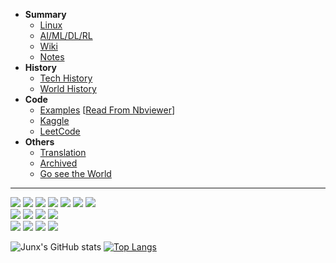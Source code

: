 
- **Summary**
  - [Linux](https://junxnone.github.io/Linux)
  - [AI/ML/DL/RL](https://junxnone.github.io/ml) 
  - [Wiki](https://junxnone.github.io/wiki)
  - [Notes](https://junxnone.github.io/notes) 
- **History**
  - [Tech History](https://junxnone.github.io/ht/) 
  - [World History](https://junxnone.github.io/History) 
- **Code**
  - [Examples](https://junxnone.github.io/examples) [[Read From Nbviewer](https://nbviewer.jupyter.org/github/junxnone/examples/blob/master/examples_index.ipynb)]
  - [Kaggle](https://junxnone.github.io/Kaggle) 
  - [LeetCode](https://junxnone.github.io/leetcode) 
- **Others**
  - [Translation](https://junxnone.github.io/Translation) 
  - [Archived](./Archived.md)
  - [Go see the World](https://junxnone.github.io/goto)


---

![](https://img.shields.io/badge/%E2%9C%8C-CV-green)
![](https://img.shields.io/badge/%E2%9C%8C-ML&DL-green)
![](https://img.shields.io/badge/%E2%9C%8C-Python-green)
![](https://img.shields.io/badge/%E2%9C%8C-C/C++-green)
![](https://img.shields.io/badge/%E2%9C%8C-Shell-green)
![](https://img.shields.io/badge/%E2%9C%8C-Linux-green)
![](https://img.shields.io/badge/%E2%9C%8C-Docker-green)  
![](https://img.shields.io/badge/%E2%9C%8D-AL-blue)
![](https://img.shields.io/badge/%E2%9C%8D-AutoML-blue)
![](https://img.shields.io/badge/%E2%9C%8D-RL-blue)
![](https://img.shields.io/badge/%E2%9C%8D-NLP-blue)  
![](https://img.shields.io/badge/%DB%A9-Android-lightgrey)
![](https://img.shields.io/badge/%DB%A9-Camera-lightgrey)
![](https://img.shields.io/badge/%DB%A9-Hardware-lightgrey)
![](https://img.shields.io/badge/%DB%A9-EmbeddingOS-lightgrey)  



![Junx's GitHub stats](https://github-readme-stats.vercel.app/api?username=junxnone&show_icons=true&theme=dark) 
[![Top Langs](https://github-readme-stats.vercel.app/api/top-langs/?username=junxnone&langs_count=10&hide=javascript,html,CSS,SCSS&layout=compact&custom_title=Junx+Most+Used+Languages)](https://github.com/junxnone)
